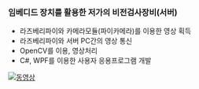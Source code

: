 ### 임베디드 장치를 활용한 저가의 비전검사장비(서버)

- 라즈베리파이와 카메라모듈(파이카메라)를 이용한 영상 획득
- 라즈베리파이와 서버 PC간의 영상 통신
- OpenCV를 이용, 영상처리
- C#, WPF를 이용한 사용자 응용프로그램 개발

[![동영상](https://img.www.youtube.com/watch?v=VRHszY3XzAQ&feature=youtu.be/0.jpg)](https://www.youtube.com/watch?v=VRHszY3XzAQ&feature=youtu.be)
